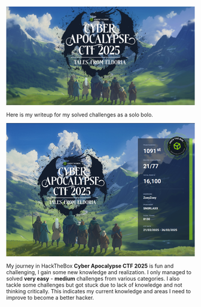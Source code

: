 ![](HTB%20Apocalypse/assets/og-image.jpg)

Here is my writeup for my solved challenges as a solo bolo. 

![](HTB%20Apocalypse/assets/solorunnt.png)

My journey in HackTheBox **Cyber Apocalypse CTF 2025** is fun and challenging, I gain some new knowledge and realization. I only managed to solved **very easy** - **medium** challenges from various categories. I also tackle some challenges but got stuck due to lack of knowledge and not thinking critically. This indicates my current knowledge and areas I need to improve to become a better hacker.